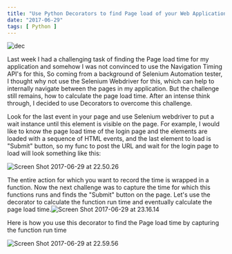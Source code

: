```yaml
---
title: "Use Python Decorators to find Page load of your Web Application"
date: "2017-06-29"
tags: [ Python ]
---
```


![dec](https://techpickup.files.wordpress.com/2017/06/dec.png)

Last week I had a challenging task of finding the Page load time for my application and somehow I was not convinced to use the Navigation Timing API's for this, So coming from a background of Selenium Automation tester, I thought why not use the Selenium Webdriver for this, which can help to internally navigate between the pages in my application. But the challenge still remains, how to calculate the page load time. After an intense think through, I decided to use Decorators to overcome this challenge.

Look for the last event in your page and use Selenium webdriver to put a wait instance until this element is visible on the page. For example, I would like to know the page load time of the login page and the elements are loaded with a sequence of HTML events, and the last element to load is "Submit" button, so my func to post the URL and wait for the login page to load will look something like this:

![Screen Shot 2017-06-29 at 22.50.26](https://techpickup.files.wordpress.com/2017/06/screen-shot-2017-06-29-at-22-50-26.png)

The entire action for which you want to record the time is wrapped in a function. Now the next challenge was to capture the time for which this functions runs and finds the "Submit" button on the page. Let's use the decorator to calculate the function run time and eventually calculate the page load time.![Screen Shot 2017-06-29 at 23.16.14](https://techpickup.files.wordpress.com/2017/06/screen-shot-2017-06-29-at-23-16-14.png)

Here is how you use this decorator to find the Page load time by capturing the function run time

![Screen Shot 2017-06-29 at 22.59.56](https://techpickup.files.wordpress.com/2017/06/screen-shot-2017-06-29-at-22-59-56.png)
